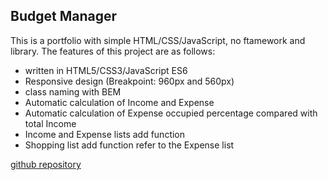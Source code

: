 ## Budget Manager

This is a portfolio with simple HTML/CSS/JavaScript, no ftamework and library.
The features of this project are as follows:

- written in HTML5/CSS3/JavaScript ES6
- Responsive design (Breakpoint: 960px and 560px)
- class naming with BEM 
- Automatic calculation of Income and Expense
- Automatic calculation of Expense occupied percentage compared with total Income
- Income and Expense lists add function
- Shopping list add function refer to the Expense list


[github repository](https://github.com/im1990/udget-manager-portfolio.git)
